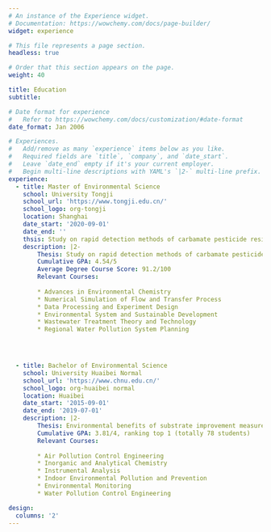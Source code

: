 ```yaml
---
# An instance of the Experience widget.
# Documentation: https://wowchemy.com/docs/page-builder/
widget: experience

# This file represents a page section.
headless: true

# Order that this section appears on the page.
weight: 40

title: Education
subtitle:

# Date format for experience
#   Refer to https://wowchemy.com/docs/customization/#date-format
date_format: Jan 2006

# Experiences.
#   Add/remove as many `experience` items below as you like.
#   Required fields are `title`, `company`, and `date_start`.
#   Leave `date_end` empty if it's your current employer.
#   Begin multi-line descriptions with YAML's `|2-` multi-line prefix.
experience:
  - title: Master of Environmental Science
    school: University Tongji 
    school_url: 'https://www.tongji.edu.cn/'
    school_logo: org-tongji
    location: Shanghai
    date_start: '2020-09-01'
    date_end: ''
    thsis: Study on rapid detection methods of carbamate pesticide residues in environmental water
    description: |2-
        Thesis: Study on rapid detection methods of carbamate pesticide residues in environmental water
        Cumulative GPA: 4.54/5
        Average Degree Course Score: 91.2/100
        Relevant Courses:
        
        * Advances in Environmental Chemistry
        * Numerical Simulation of Flow and Transfer Process
        * Data Processing and Experiment Design
        * Environmental System and Sustainable Development
        * Wastewater Treatment Theory and Technology
        * Regional Water Pollution System Planning
       



  - title: Bachelor of Environmental Science
    school: University Huaibei Normal
    school_url: 'https://www.chnu.edu.cn/'
    school_logo: org-huaibei normal
    location: Huaibei
    date_start: '2015-09-01'
    date_end: '2019-07-01'
    description: |2-
        Thesis: Environmental benefits of substrate improvement measures on hard substrate
        Cumulative GPA: 3.81/4, ranking top 1 (totally 78 students)
        Relevant Courses:
        
        * Air Pollution Control Engineering
        * Inorganic and Analytical Chemistry
        * Instrumental Analysis
        * Indoor Environmental Pollution and Prevention
        * Environmental Monitoring
        * Water Pollution Control Engineering

design:
  columns: '2'
---
```

